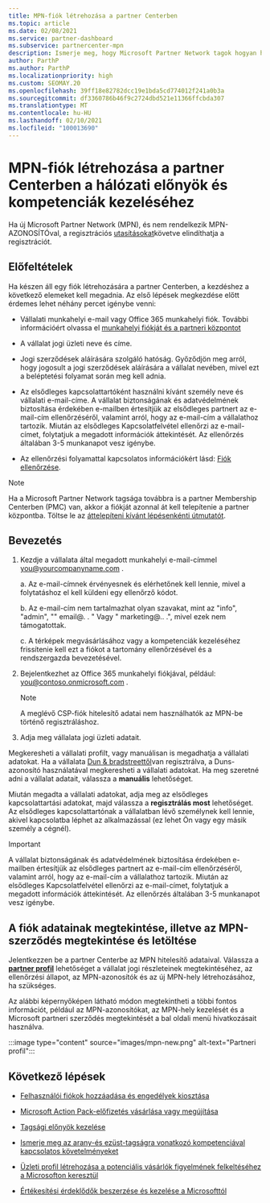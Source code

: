 ```yaml
---
title: MPN-fiók létrehozása a partner Centerben
ms.topic: article
ms.date: 02/08/2021
ms.service: partner-dashboard
ms.subservice: partnercenter-mpn
description: Ismerje meg, hogy Microsoft Partner Network tagok hogyan hozhatnak létre partneri központot a hálózati előnyeiknek és kompetenciáinak kezeléséhez.
author: ParthP
ms.author: ParthP
ms.localizationpriority: high
ms.custom: SEOMAY.20
ms.openlocfilehash: 39ff18e82782dcc19e1bda5cd774012f241a0b3a
ms.sourcegitcommit: df3360786b46f9c2724dbd521e11366ffcbda307
ms.translationtype: MT
ms.contentlocale: hu-HU
ms.lasthandoff: 02/10/2021
ms.locfileid: "100013690"
---
```

# <a name="create-an-mpn-account-in-partner-center-to-manage-network-benefits-and-competencies"></a>MPN-fiók létrehozása a partner Centerben a hálózati előnyök és kompetenciák kezeléséhez


Ha új Microsoft Partner Network (MPN), és nem rendelkezik MPN-AZONOSÍTÓval, a regisztrációs [utasításokat](https://partner.microsoft.com/dashboard/account/v3/enrollment/introduction/partnership)követve elindíthatja a regisztrációt.

## <a name="prerequisites"></a>Előfeltételek 

Ha készen áll egy fiók létrehozására a partner Centerben, a kezdéshez a következő elemeket kell megadnia.  Az első lépések megkezdése előtt érdemes lehet néhány percet igénybe venni:

- Vállalati munkahelyi e-mail vagy Office 365 munkahelyi fiók. További információért olvassa el [munkahelyi fiókját és a partneri központot](azure-active-directory-tenants-and-partner-center.md) 
 
- A vállalat jogi üzleti neve és címe.

- Jogi szerződések aláírására szolgáló hatóság. Győződjön meg arról, hogy jogosult a jogi szerződések aláírására a vállalat nevében, mivel ezt a beléptetési folyamat során meg kell adnia.

- Az elsődleges kapcsolattartóként használni kívánt személy neve és vállalati e-mail-címe. A vállalat biztonságának és adatvédelmének biztosítása érdekében e-mailben értesítjük az elsődleges partnert az e-mail-cím ellenőrzéséről, valamint arról, hogy az e-mail-cím a vállalathoz tartozik. Miután az elsődleges Kapcsolatfelvétel ellenőrzi az e-mail-címet, folytatjuk a megadott információk áttekintését. Az ellenőrzés általában 3-5 munkanapot vesz igénybe. 

- Az ellenőrzési folyamattal kapcsolatos információkért lásd: [Fiók ellenőrzése](verification-responses.md).

>[!NOTE]
>Ha a Microsoft Partner Network tagsága továbbra is a partner Membership Centerben (PMC) van, akkor a fiókját azonnal át kell telepítenie a partner központba. Töltse le az [áttelepíteni kívánt lépésenkénti útmutatót](https://assetsprod.microsoft.com/mpn/migrate-pmc-pc-mpa-guide.pptx).

## <a name="get-started"></a>Bevezetés

1. Kezdje a vállalata által megadott munkahelyi e-mail-címmel you@yourcompanyname.com .
 
    a.  Az e-mail-címnek érvényesnek és elérhetőnek kell lennie, mivel a folytatáshoz el kell küldeni egy ellenőrző kódot.

    b.  Az e-mail-cím nem tartalmazhat olyan szavakat, mint az "info", "admin", "" email@. . " Vagy " marketing@.. .", mivel ezek nem támogatottak.

    c.  A térképek megvásárlásához vagy a kompetenciák kezeléséhez frissítenie kell ezt a fiókot a tartomány ellenőrzésével és a rendszergazda bevezetésével. 

2. Bejelentkezhet az Office 365 munkahelyi fiókjával, például: you@contoso.onmicrosoft.com .

   >[!NOTE]
   > A meglévő CSP-fiók hitelesítő adatai nem használhatók az MPN-be történő regisztráláshoz.

3. Adja meg vállalata jogi üzleti adatait.

Megkeresheti a vállalati profilt, vagy manuálisan is megadhatja a vállalati adatokat. Ha a vállalata [Dun & bradstreettől](https://partner.microsoft.com/marketing/usisvshowcase/dunandbrad)van regisztrálva, a Duns-azonosító használatával megkeresheti a vállalati adatokat. Ha meg szeretné adni a vállalat adatait, válassza a **manuális** lehetőséget.

Miután megadta a vállalati adatokat, adja meg az elsődleges kapcsolattartási adatokat, majd válassza a **regisztrálás most** lehetőséget.
Az elsődleges kapcsolattartónak a vállalatban lévő személynek kell lennie, akivel kapcsolatba léphet az alkalmazással (ez lehet Ön vagy egy másik személy a cégnél).

>[!IMPORTANT]
>A vállalat biztonságának és adatvédelmének biztosítása érdekében e-mailben értesítjük az elsődleges partnert az e-mail-cím ellenőrzéséről, valamint arról, hogy az e-mail-cím a vállalathoz tartozik. Miután az elsődleges Kapcsolatfelvétel ellenőrzi az e-mail-címet, folytatjuk a megadott információk áttekintését. Az ellenőrzés általában 3-5 munkanapot vesz igénybe. 

## <a name="how-to-view-account-details-or-view-and-download-the-mpn-agreement"></a>A fiók adatainak megtekintése, illetve az MPN-szerződés megtekintése és letöltése

Jelentkezzen be a partner Centerbe az MPN hitelesítő adataival. Válassza a [**partner profil**](https://partner.microsoft.com/pcv/accountsettings/connectedpartnerprofile) lehetőséget a vállalat jogi részleteinek megtekintéséhez, az ellenőrzési állapot, az MPN-azonosítók és az új MPN-hely létrehozásához, ha szükséges. 

Az alábbi képernyőképen látható módon megtekintheti a többi fontos információt, például az MPN-azonosítókat, az MPN-hely kezelését és a Microsoft partneri szerződés megtekintését a bal oldali menü hivatkozásait használva.

:::image type="content" source="images/mpn-new.png" alt-text="Partneri profil":::


## <a name="next-steps"></a>Következő lépések

-   [Felhasználói fiókok hozzáadása és engedélyek kiosztása](create-user-accounts-and-set-permissions.md)

-   [Microsoft Action Pack-előfizetés vásárlása vagy megújítása](mpn-get-action-pack.md)

-   [Tagsági előnyök kezelése](manage-your-partner-network-benefits.md)

-   [Ismerje meg az arany-és ezüst-tagságra vonatkozó kompetenciával kapcsolatos követelményeket](https://partner.microsoft.com/membership/competencies)

-   [Üzleti profil létrehozása a potenciális vásárlók figyelmének felkeltéséhez a Microsofton keresztül](create-a-marketing-profile.md)

-   [Értékesítési érdeklődők beszerzése és kezelése a Microsofttól](manage-leads.md)
